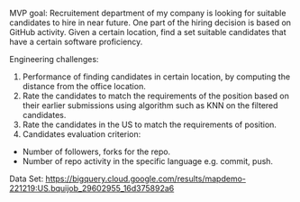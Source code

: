 

MVP goal: 
Recruitement department of my company is looking for suitable candidates to hire in near future. One part of the hiring decision is based on GitHub activity. 
Given a certain location, find a set suitable candidates that have a certain software proficiency.

Engineering challenges: 
1. Performance of finding candidates in certain location, by computing the distance from the office location.
2. Rate the candidates to match the requirements of the position based on their earlier submissions using algorithm such as KNN on the filtered candidates.
3. Rate the candidates in the US to match the requirements of position.
4. Candidates evaluation criterion:
  - Number of followers, forks for the repo.
  - Number of repo activity in the specific language e.g. commit, push.
 

Data Set: 
https://bigquery.cloud.google.com/results/mapdemo-221219:US.bquijob_29602955_16d375892a6
